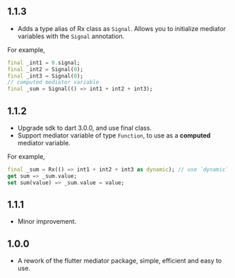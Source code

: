 ## 1.1.3

- Adds a type alias of Rx class as `Signal`. Allows you to initialize mediator variables with the `Signal` annotation.
  
For example,
```dart
final _int1 = 0.signal;
final _int2 = Signal(0); 
final _int3 = Signal(0); 
// computed mediator variable
final _sum = Signal(() => int1 + int2 + int3);
```


## 1.1.2

- Upgrade sdk to dart 3.0.0, and use final class.
- Support mediator variable of type `Function`, to use as a **computed** mediator variable.

For example,
```dart
final _sum = Rx(() => int1 + int2 + int3 as dynamic); // use `dynamic` if the return type along with the computed function will change
get sum => _sum.value;
set sum(value) => _sum.value = value;
```


## 1.1.1

- Minor improvement.


## 1.0.0

- A rework of the flutter mediator package, simple, efficient and easy to use.
